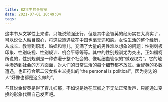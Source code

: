 ```yaml
---
title: 82年生的金智英
date: 2021-07-01 10:49:04
tags:
---
```


这本书从文学性上来讲，只能说勉强还行，但是其中金智英的经历实在太真实了，可以说让人触目惊心，将这些遭遇放在中国也毫无违和感。女性生活的整个经历，从成长、教育到职场、婚姻和育儿，充满了大量的男性难以想象的问题：性别刻板印象、性别歧视、性别规训、机会平等等等。其中的性别规训尤为突出，正如福柯所说的，性别规训是一种弥漫于整个社会的、像毛细血管似的“微观权力“。它的触手渗透到社会的方方面面，对人们的日常生活的每个细节都不放过。金智英的多数遭遇，也正符合第二波女权主义提出的”the personal is political“，因为身边的人”好像也都是这么做的“。

与其说金智英是得了育儿抑郁，不如说是她在压抑之下无法正常发声，只能通过变换的形象代替自己发声吧。


